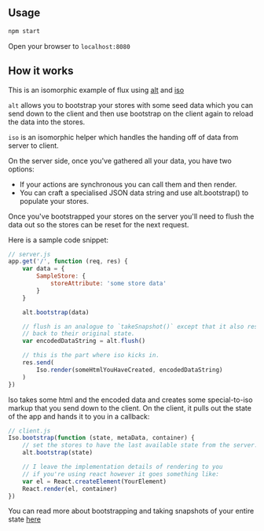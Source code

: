 ## Usage

```sh
npm start
```

Open your browser to `localhost:8080`

## How it works

This is an isomorphic example of flux using [alt](https://github.com/goatslacker/alt) and [iso](https://github.com/goatslacker/iso)

`alt` allows you to bootstrap your stores with some seed data which you can send down to the client and then use
bootstrap on the client again to reload the data into the stores.

`iso` is an isomorphic helper which handles the handing off of data from server to client.

On the server side, once you've gathered all your data, you have two options:

* If your actions are synchronous you can call them and then render.
* You can craft a specialised JSON data string and use alt.bootstrap() to populate your stores.

Once you've bootstrapped your stores on the server you'll need to flush the data out so the stores can be reset for the
next request.

Here is a sample code snippet:

```js
// server.js
app.get('/', function (req, res) {
    var data = {
        SampleStore: {
            storeAttribute: 'some store data'
        }
    }

    alt.bootstrap(data)

    // flush is an analogue to `takeSnapshot()` except that it also resets stores
    // back to their original state.
    var encodedDataString = alt.flush()

    // this is the part where iso kicks in.
    res.send(
        Iso.render(someHtmlYouHaveCreated, encodedDataString)
    )
})
```

Iso takes some html and the encoded data and creates some special-to-iso markup that you send down to the client.
On the client, it pulls out the state of the app and hands it to you in a callback:

```js
// client.js
Iso.bootstrap(function (state, metaData, container) {
    // set the stores to have the last available state from the server.
    alt.bootstrap(state)

    // I leave the implementation details of rendering to you
    // if you're using react however it goes something like:
    var el = React.createElement(YourElement)
    React.render(el, container)
})
```

You can read more about bootstrapping and taking snapshots of your entire state [here](https://github.com/goatslacker/alt#alt-features)

